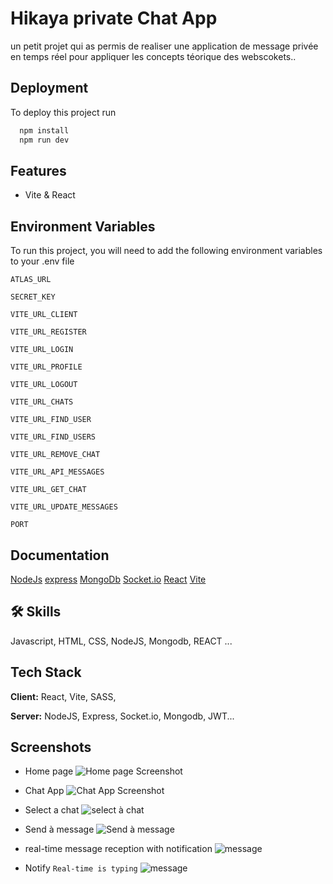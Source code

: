 
# Hikaya private Chat App


un petit projet qui as permis de realiser une application de message privée en temps réel  pour appliquer les concepts téorique des webscokets..


## Deployment

To deploy this project run

```bash
  npm install  
  npm run dev
```


## Features


- Vite & React


## Environment Variables

To run this project, you will need to add the following environment variables to your .env file

`ATLAS_URL`

`SECRET_KEY`

`VITE_URL_CLIENT`

`VITE_URL_REGISTER`

`VITE_URL_LOGIN`

`VITE_URL_PROFILE`

`VITE_URL_LOGOUT`

`VITE_URL_CHATS`

`VITE_URL_FIND_USER`

`VITE_URL_FIND_USERS`

`VITE_URL_REMOVE_CHAT`

`VITE_URL_API_MESSAGES`

`VITE_URL_GET_CHAT`

`VITE_URL_UPDATE_MESSAGES`

`PORT`




## Documentation

[NodeJs](https://nodejs.org/en/docs)
[express](https://expressjs.com/en/starter/installing.html)
[MongoDb](https://www.mongodb.com/docs/manual/)
[Socket.io](https://socket.io/get-started/chat)
[React](https://fr.legacy.reactjs.org/docs/getting-started.html)
[Vite](https://vitejs.dev/guide/)



## 🛠 Skills
Javascript, HTML, CSS, NodeJS, Mongodb, REACT ...


## Tech Stack

**Client:** React, Vite, SASS, 

**Server:** NodeJS, Express, Socket.io, Mongodb, JWT...


## Screenshots

- Home page
![Home page Screenshot](https://i.postimg.cc/zf4KTQLK/Capture-d-e-cran-2023-05-31-a-11-48-36.jpg)


- Chat App
![Chat App Screenshot](https://i.postimg.cc/FKYn925L/Capture-d-e-cran-2023-05-31-a-11-49-03.jpg)

- Select a chat
![select à chat](https://i.postimg.cc/3RCj7BRG/Capture-d-e-cran-2023-05-31-a-11-49-40.jpg)

- Send à message 
![Send à message](https://i.postimg.cc/DZ2JQKvW/Capture-d-e-cran-2023-05-31-a-11-51-15.jpg)

- real-time message reception with notification
![ message](https://i.postimg.cc/D01wRjwV/Capture-d-e-cran-2023-05-31-a-11-52-00.jpg)

- Notify `Real-time is typing` 
![ message](https://i.postimg.cc/bNMmmm2Y/Capture-d-e-cran-2023-05-31-a-11-52-46.jpg)
